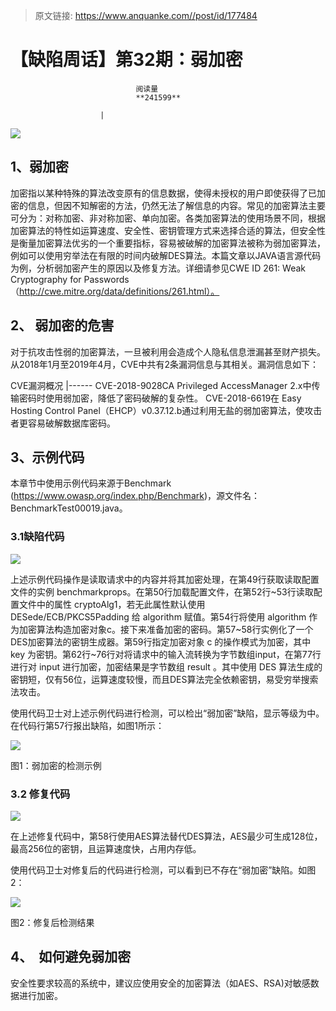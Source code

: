 > 原文链接: https://www.anquanke.com//post/id/177484 


# 【缺陷周话】第32期：弱加密


                                阅读量   
                                **241599**
                            
                        |
                        
                                                                                    



[![](https://p4.ssl.qhimg.com/t01649690fcb193fd32.jpg)](https://p4.ssl.qhimg.com/t01649690fcb193fd32.jpg)

## 1、弱加密

加密指以某种特殊的算法改变原有的信息数据，使得未授权的用户即使获得了已加密的信息，但因不知解密的方法，仍然无法了解信息的内容。常见的加密算法主要可分为：对称加密、非对称加密、单向加密。各类加密算法的使用场景不同，根据加密算法的特性如运算速度、安全性、密钥管理方式来选择合适的算法，但安全性是衡量加密算法优劣的一个重要指标，容易被破解的加密算法被称为弱加密算法，例如可以使用穷举法在有限的时间内破解DES算法。本篇文章以JAVA语言源代码为例，分析弱加密产生的原因以及修复方法。详细请参见CWE ID 261: Weak Cryptography for Passwords（http://cwe.mitre.org/data/definitions/261.html）。



## 2、 弱加密的危害

对于抗攻击性弱的加密算法，一旦被利用会造成个人隐私信息泄漏甚至财产损失。从2018年1月至2019年4月，CVE中共有2条漏洞信息与其相关。漏洞信息如下：

<th width="152">CVE</th><th width="424">漏洞概况</th>
|------
<td width="152">CVE-2018-9028</td><td width="444">CA Privileged AccessManager 2.x中传输密码时使用弱加密，降低了密码破解的复杂性。</td>
<td width="152">CVE-2018-6619</td><td width="444">在 Easy Hosting Control Panel（EHCP）v0.37.12.b通过利用无盐的弱加密算法，使攻击者更容易破解数据库密码。</td>



## 3、示例代码

本章节中使用示例代码来源于Benchmark (https://www.owasp.org/index.php/Benchmark)，源文件名：BenchmarkTest00019.java。

### 3.1缺陷代码

[![](https://p2.ssl.qhimg.com/t01fe95d3e74a8f2a75.png)](https://p2.ssl.qhimg.com/t01fe95d3e74a8f2a75.png)

上述示例代码操作是读取请求中的内容并将其加密处理，在第49行获取读取配置文件的实例 benchmarkprops。在第50行加载配置文件，在第52行~53行读取配置文件中的属性 cryptoAlg1，若无此属性默认使用 DESede/ECB/PKCS5Padding 给 algorithm 赋值。第54行将使用 algorithm 作为加密算法构造加密对象c。接下来准备加密的密码。第57~58行实例化了一个DES加密算法的密钥生成器。第59行指定加密对象 c 的操作模式为加密，其中 key 为密钥。第62行~76行对将请求中的输入流转换为字节数组input，在第77行进行对 input 进行加密，加密结果是字节数组 result 。其中使用 DES 算法生成的密钥短，仅有56位，运算速度较慢，而且DES算法完全依赖密钥，易受穷举搜索法攻击。

使用代码卫士对上述示例代码进行检测，可以检出“弱加密”缺陷，显示等级为中。在代码行第57行报出缺陷，如图1所示：

[![](https://p2.ssl.qhimg.com/t011656c1ff85929859.jpg)](https://p2.ssl.qhimg.com/t011656c1ff85929859.jpg)

图1：弱加密的检测示例

### 3.2 修复代码

[![](https://p2.ssl.qhimg.com/t01f77841467e6ce123.png)](https://p2.ssl.qhimg.com/t01f77841467e6ce123.png)

在上述修复代码中，第58行使用AES算法替代DES算法，AES最少可生成128位，最高256位的密钥，且运算速度快，占用内存低。

使用代码卫士对修复后的代码进行检测，可以看到已不存在“弱加密”缺陷。如图2：

[![](https://p2.ssl.qhimg.com/t01ef49bc01a2aee78e.jpg)](https://p2.ssl.qhimg.com/t01ef49bc01a2aee78e.jpg)

图2：修复后检测结果



## 4、  如何避免弱加密

安全性要求较高的系统中，建议应使用安全的加密算法（如AES、RSA)对敏感数据进行加密。

